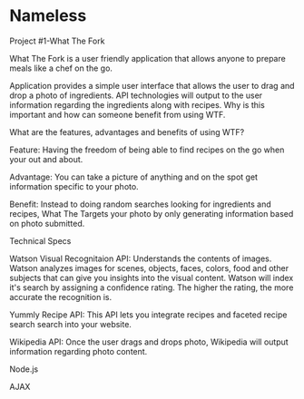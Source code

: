 # Nameless
Project #1-What The Fork


What The Fork is a user friendly application that allows anyone to prepare meals like a chef on the go.


Application provides a simple user interface that allows the user to drag and drop a photo of ingredients. API technologies will output to the user information regarding the ingredients along with recipes. Why is this important and how can someone benefit from using WTF.


What are the features, advantages and benefits of using WTF?

Feature: Having the freedom of being able to find recipes on the go when your out and about.

Advantage: You can take a picture of anything and on the spot get information specific to your photo.

Benefit: Instead to doing random searches looking for ingredients and recipes, What The Targets your photo by only generating information based on photo submitted.

Technical Specs

Watson Visual Recognitaion API: Understands the contents of images. Watson analyzes images for scenes, objects, faces, colors, food and other subjects that can give you insights into the visual content. Watson will index it's search by assigning a confidence rating. The higher the rating, the more accurate the recognition is.

Yummly Recipe API: This API lets you integrate recipes and faceted recipe search search into your website.

Wikipedia API: Once the user drags and drops photo, Wikipedia will output information regarding photo content.

Node.js

AJAX
